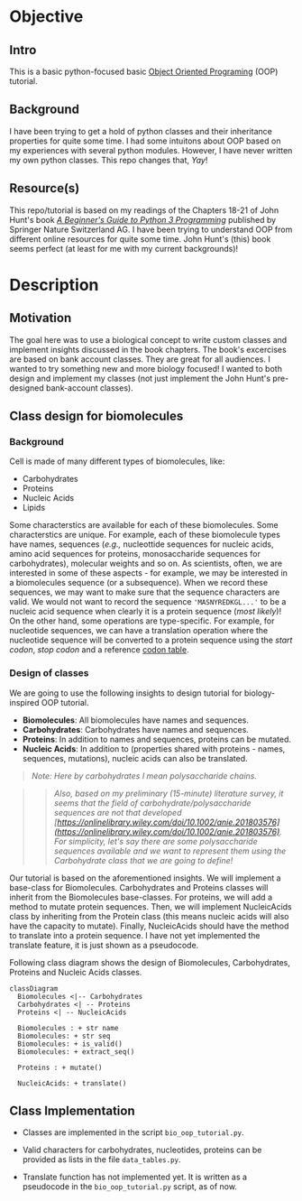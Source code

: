 # Objective

## Intro
This is a basic python-focused basic [Object Oriented Programing](https://en.wikipedia.org/wiki/Object-oriented_programming) (OOP) tutorial.

## Background
I have been trying to get a hold of python classes and their inheritance properties for quite some time. I had some intuitons about OOP based on my experiences with several python modules. However, I have never written my own python classes. This repo changes that, *Yay*! 

## Resource(s)

This repo/tutorial is based on my readings of the Chapters 18-21 of John Hunt's book [*A Beginner's Guide to Python 3 Programming*](https://doi.org/10.1007/978-3-030-20290-3_18) published by Springer Nature Switzerland AG. I have been trying to understand OOP from different online resources for quite some time. John Hunt's (this) book seems perfect (at least for me with my current backgrounds)!


# Description

## Motivation

The goal here was to use a biological concept to write custom classes and implement insights discussed in the book chapters. The book's excercises are based on bank account classes. They are great for all audiences. I wanted to try something new and more biology focused! I wanted to both design and implement my classes (not just implement the John Hunt's pre-designed bank-account classes).

## Class design for biomolecules 

### Background
Cell is made of many different types of biomolecules, like:
* Carbohydrates
* Proteins
* Nucleic Acids
* Lipids

Some characterstics are available for each of these biomolecules. Some characterstics are unique. For example, each of these biomolecule types have names, sequences (*e.g.,* nucleottide sequences for nucleic acids, amino acid sequences for proteins, monosaccharide sequences for carbohydrates), molecular weights and so on. As scientists, often, we are interested in some of these aspects - for example, we may be interested in a biomolecules sequence (or a subsequence). When we record these sequences, we may want to make sure that the sequence characters are valid. We would not want to record the sequence `'MASNYREDKGL...'` to be a nucleic acid sequence when clearly it is  a protein sequence (*most likely*)! On the other hand, some operations are type-specific. For example, for nucleotide sequences, we can have a translation operation where the nucleotide sequence will be converted to a protein sequence using the *start codon*, *stop codon* and a reference [codon table](https://en.wikipedia.org/wiki/DNA_and_RNA_codon_tables).

### Design of classes
We are going to use the following insights to design tutorial for biology-inspired OOP tutorial. 

* **Biomolecules**: All biomolecules have names and sequences. 
* **Carbohydrates**: Carbohydrates have names and sequences. 
* **Proteins**: In addition to names and sequences, proteins can be mutated.
* **Nucleic Acids**: In addition to (properties shared with proteins - names, sequences, mutations), nucleic acids can also be translated.

> *Note: Here by carbohydrates I mean polysaccharide chains.* 

> > *Also, based on my preliminary (15-minute) literature survey, it seems that the field of carbohydrate/polysaccharide sequences are not that developed [https://onlinelibrary.wiley.com/doi/10.1002/anie.201803576](https://onlinelibrary.wiley.com/doi/10.1002/anie.201803576). For simplicity, let's say there are some polysaccharide sequences available and we want to represent them using the Carbohydrate class that we are going to define!*

Our tutorial is based on the aforementioned insights. We will implement a base-class for Biomolecules. Carbohydrates and Proteins classes will inherit from the Biomolecules base-classes. For proteins, we will add a method to mutate protein sequences. Then, we will implement NucleicAcids class by inheriting from the Protein class (this means nucleic acids will also have the capacity to mutate). Finally, NucleicAcids should have the method to translate into a protein sequence. I have not yet implemented the translate feature, it is just shown as a pseudocode.

Following class diagram shows the design of Biomolecules, Carbohydrates, Proteins and Nucleic Acids classes.

```mermaid
classDiagram
  Biomolecules <|-- Carbohydrates
  Carbohydrates <| -- Proteins
  Proteins <| -- NucleicAcids

  Biomolecules : + str name
  Biomolecules: + str seq
  Biomolecules: + is_valid()
  Biomolecules: + extract_seq()

  Proteins : + mutate()
  
  NucleicAcids: + translate()

```

## Class Implementation

* Classes are implemented in the script `bio_oop_tutorial.py`.

* Valid characters for carbohydrates, nucleotides, proteins can be provided as lists in the file `data_tables.py`.
* Translate function has not implemented yet. It is written as a pseudocode in the `bio_oop_tutorial.py` script, as of now.